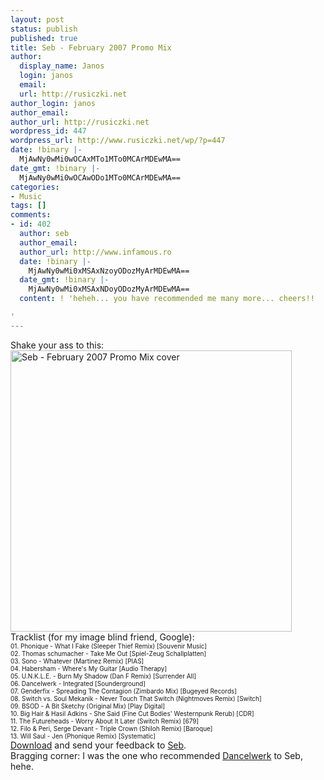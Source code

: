 ```yaml
---
layout: post
status: publish
published: true
title: Seb - February 2007 Promo Mix
author:
  display_name: Janos
  login: janos
  email: 
  url: http://rusiczki.net
author_login: janos
author_email: 
author_url: http://rusiczki.net
wordpress_id: 447
wordpress_url: http://www.rusiczki.net/wp/?p=447
date: !binary |-
  MjAwNy0wMi0wOCAxMTo1MTo0MCArMDEwMA==
date_gmt: !binary |-
  MjAwNy0wMi0wOCAwODo1MTo0MCArMDEwMA==
categories:
- Music
tags: []
comments:
- id: 402
  author: seb
  author_email: 
  author_url: http://www.infamous.ro
  date: !binary |-
    MjAwNy0wMi0xMSAxNzoyODozMyArMDEwMA==
  date_gmt: !binary |-
    MjAwNy0wMi0xMSAxNDoyODozMyArMDEwMA==
  content: ! 'heheh... you have recommended me many more... cheers!!

'
---
```

<p>Shake your ass to this:<br />
<img src="http://www.rusiczki.net/blog/blogpics/seb_february_2007_promo_mix_cover.jpg" width="450" height="450" alt="Seb - February 2007 Promo Mix cover" class="image" /><br />
Tracklist (for my image blind friend, Google):<br />
<span style="font-size: 10px;">01. Phonique - What I Fake (Sleeper Thief Remix) [Souvenir Music]<br />
02. Thomas schumacher - Take Me Out [Spiel-Zeug Schallplatten]<br />
03. Sono - Whatever (Martinez Remix) [PIAS]<br />
04. Habersham - Where's My Guitar [Audio Therapy]<br />
05. U.N.K.L.E. - Burn My Shadow (Dan F Remix) [Surrender All]<br />
06. Dancelwerk - Integrated [Sounderground]<br />
07. Genderfix - Spreading The Contagion (Zimbardo Mix) [Bugeyed Records]<br />
08. Switch vs. Soul Mekanik - Never Touch That Switch (Nightmoves Remix) [Switch]<br />
09. BSOD - A Bit Sketchy (Original Mix) [Play Digital]<br />
10. Big Hair & Hasil Adkins - She Said (Fine Cut Bodies' Westernpunk Rerub) [CDR]<br />
11. The Futureheads - Worry About It Later (Switch Remix) [679]<br />
12. Filo & Peri, Serge Devant - Triple Crown (Shiloh Remix) [Baroque]<br />
13. Will Saul - Jen (Phonique Remix) [Systematic]</span><br />
<a href="http://www.infamous.ro/mixes/seb_feb_07_promo_mix.mp3">Download</a> and send your feedback to <a href="http://www.infamous.ro">Seb</a>.<br />
Bragging corner: I was the one who recommended <a href="http://www.myspace.com/dancelwerk">Dancelwerk</a> to Seb, hehe.</p>
